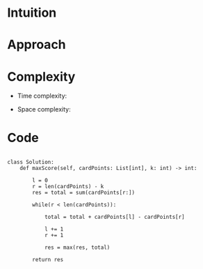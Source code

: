 # Intuition
<!-- Describe your first thoughts on how to solve this problem. -->

# Approach
<!-- Describe your approach to solving the problem. -->

# Complexity
- Time complexity:
<!-- Add your time complexity here, e.g. $$O(n)$$ -->

- Space complexity:
<!-- Add your space complexity here, e.g. $$O(n)$$ -->

# Code
```

class Solution:
    def maxScore(self, cardPoints: List[int], k: int) -> int:

        l = 0
        r = len(cardPoints) - k
        res = total = sum(cardPoints[r:])

        while(r < len(cardPoints)):

            total = total + cardPoints[l] - cardPoints[r]

            l += 1
            r += 1

            res = max(res, total)

        return res
             
```